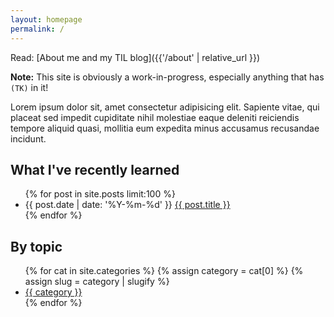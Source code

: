 ```yaml
---
layout: homepage
permalink: /
---
```


Read: [About me and my TIL blog]({{'/about' | relative_url }})

**Note:** This site is obviously a work-in-progress, especially anything that has `(TK)` in it!


Lorem ipsum dolor sit, amet consectetur adipisicing elit. Sapiente vitae, qui placeat sed impedit cupiditate nihil molestiae eaque deleniti reiciendis tempore aliquid quasi, mollitia eum expedita minus accusamus recusandae incidunt.


<section class="sec recent-posts">
    <h2>What I've recently learned</h2>
    <ul class="list-unstyled list-posts">
    {% for post in site.posts limit:100 %}
        <li class="item item-post">
            <span class="created_at" datetime="{{ post.date | date: '%Y-%m-%d' }}">
                {{ post.date | date: '%Y-%m-%d' }}
            </span>
            <a href="{{ post.url | relative_url }}" class="post-title">
                    {{ post.title }}
            </a>
        </li>
    {% endfor %}
    </ul>
</section>


<section class="sec">
    <h2>By topic</h2>
    <ul>
    {% for cat in site.categories %}
        {% assign category = cat[0] %}
        {% assign slug = category | slugify %}
        <!-- {#% assign posts = cat.last %}     -->
        <li>
            <a href="{{ 'fullindex' | relative_url }}#{{slug}}">
                {{ category }}
            </a>
        </li>
    {% endfor %}
    </ul>
</section>

